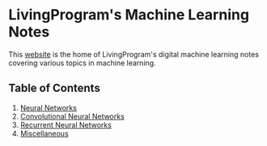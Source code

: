 # LivingProgram's Machine Learning Notes
This [website](https://livingprogram.github.io/ml-notes/) is the home of LivingProgram's digital machine learning notes covering various topics in machine learning.

## Table of Contents
1. [Neural Networks](https://livingprogram.github.io/ml-notes/chapter-1)
2. [Convolutional Neural Networks](https://livingprogram.github.io/ml-notes/chapter-2)
3. [Recurrent Neural Networks](https://livingprogram.github.io/ml-notes/chapter-3)
4. [Miscellaneous](https://livingprogram.github.io/ml-notes/chapter-4)

